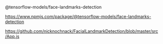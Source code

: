 @tensorflow-models/face-landmarks-detection


https://www.npmjs.com/package/@tensorflow-models/face-landmarks-detection

https://github.com/nicknochnack/FacialLandmarkDetection/blob/master/src/App.js